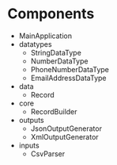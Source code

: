 # Components

- MainApplication
- datatypes
  - StringDataType
  - NumberDataType
  - PhoneNumberDataType
  - EmailAddressDataType
- data
  - Record
- core
  - RecordBuilder
- outputs
  - JsonOutputGenerator
  - XmlOutputGenerator
- inputs
  - CsvParser
